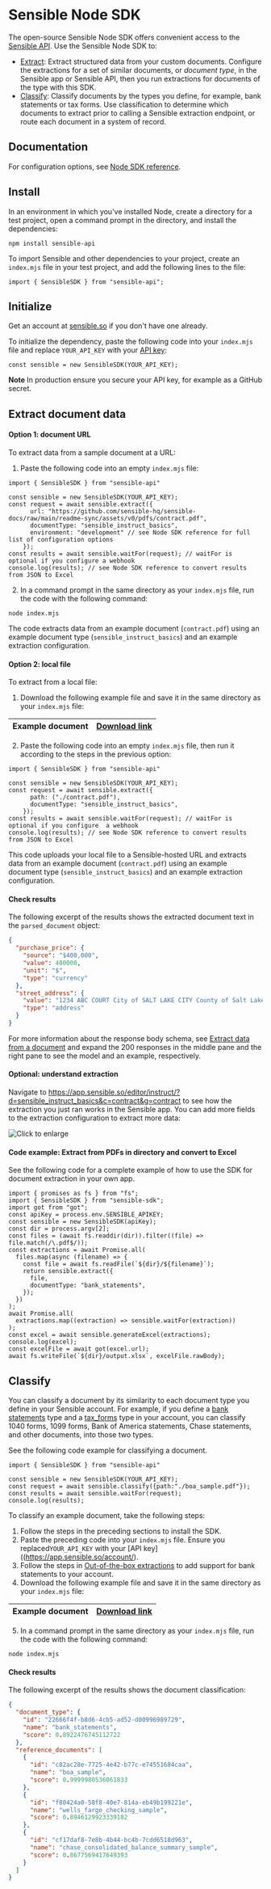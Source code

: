 # Sensible Node SDK

The open-source Sensible Node SDK offers convenient access to the [Sensible API](https://docs.sensible.so/reference/choosing-an-endpoint). Use the Sensible Node SDK to:

- [Extract](#extract-document-data): Extract structured data from your custom documents. Configure the extractions for a set of similar documents, or *document type*, in the Sensible app or Sensible API, then you run extractions for documents of the type with this SDK.
- [Classify](#classify): Classify documents by the types you define, for example, bank statements or tax forms. Use classification to determine which documents to extract prior to calling a Sensible extraction endpoint, or route each document in a system of record.

## Documentation

For configuration options, see [Node SDK reference](https://docs.sensible.so/docs/sdk-node).

## Install

In an environment in which you've installed Node, create a directory for a test project, open a command prompt in the directory, and install the dependencies:  

```shell
npm install sensible-api
```

To import Sensible and other dependencies to your project,  create an `index.mjs` file in your test project, and add the following lines to the file:

```node
import { SensibleSDK } from "sensible-api";
```

## Initialize

Get an account at [sensible.so](https://app.sensible.so/register) if you don't have one already.

To initialize the dependency, paste the following code into your `index.mjs` file and replace `YOUR_API_KEY` with your [API key](https://app.sensible.so/account/):

```node
const sensible = new SensibleSDK(YOUR_API_KEY);
```

**Note** In production ensure you secure your API key, for example as a GitHub secret.

## Extract document data

#### Option 1: document URL

To extract data from a sample document at a URL:

1. Paste the following code into an empty `index.mjs` file:

```node
import { SensibleSDK } from "sensible-api"

const sensible = new SensibleSDK(YOUR_API_KEY);
const request = await sensible.extract({
      url: "https://github.com/sensible-hq/sensible-docs/raw/main/readme-sync/assets/v0/pdfs/contract.pdf",
      documentType: "sensible_instruct_basics",
      environment: "development" // see Node SDK reference for full list of configuration options
    });
const results = await sensible.waitFor(request); // waitFor is optional if you configure a webhook
console.log(results); // see Node SDK reference to convert results from JSON to Excel
```

2. In a command prompt in the same directory as your `index.mjs` file, run the code with the following command:

```shell
node index.mjs
```

The code extracts data from an example document (`contract.pdf`) using an example document type (`sensible_instruct_basics`) and an example extraction configuration. 

#### Option 2: local file

To extract from a local file: 

1. Download the following example file and save it in the same directory as your `index.mjs` file: 

| Example document | [Download link](https://github.com/sensible-hq/sensible-docs/raw/main/readme-sync/assets/v0/pdfs/contract.pdf) |
| ---------------- | ------------------------------------------------------------ |

2. Paste the following code into an empty `index.mjs` file, then run it according to the steps in the previous option:


```node
import { SensibleSDK } from "sensible-api"

const sensible = new SensibleSDK(YOUR_API_KEY);
const request = await sensible.extract({
      path: ("./contract.pdf"),
      documentType: "sensible_instruct_basics",
    });
const results = await sensible.waitFor(request); // waitFor is optional if you configure  a webhook
console.log(results); // see Node SDK reference to convert results from JSON to Excel
```

This code uploads your local file to a Sensible-hosted URL and extracts data from an example document (`contract.pdf`) using an example document type (`sensible_instruct_basics`) and an example extraction configuration. 

#### Check results

The following excerpt of the results shows the extracted document text in the `parsed_document` object:

```json
{
  "purchase_price": {
    "source": "$400,000",
    "value": 400000,
    "unit": "$",
    "type": "currency"
  },
  "street_address": {
    "value": "1234 ABC COURT City of SALT LAKE CITY County of Salt Lake -\nState of Utah, Zip 84108",
    "type": "address"
  }
}
```

For more information about the response body schema, see [Extract data from a document](https://docs.sensible.so/reference/extract-data-from-a-document) and expand the 200 responses in the middle pane and the right pane to see the model and an example, respectively.

#### Optional: understand extraction

Navigate to https://app.sensible.so/editor/instruct/?d=sensible_instruct_basics&c=contract&g=contract to see how the extraction you just ran works in the Sensible app. You can add more fields to the extraction configuration to extract more data:

![Click to enlarge](https://raw.githubusercontent.com/sensible-hq/sensible-docs/main/readme-sync/assets/v0/images/final/sdk_node_1.png)

#### Code example: Extract from PDFs in directory and convert to Excel

See the following code for a complete example of how to use the SDK for document extraction in your own app.

```node
import { promises as fs } from "fs";
import { SensibleSDK } from "sensible-sdk";
import got from "got";
const apiKey = process.env.SENSIBLE_APIKEY;
const sensible = new SensibleSDK(apiKey);
const dir = process.argv[2];
const files = (await fs.readdir(dir)).filter((file) => file.match(/\.pdf$/));
const extractions = await Promise.all(
  files.map(async (filename) => {
    const file = await fs.readFile(`${dir}/${filename}`);
    return sensible.extract({
      file,
      documentType: "bank_statements",
    });
  })
);
await Promise.all(
  extractions.map((extraction) => sensible.waitFor(extraction))
);
const excel = await sensible.generateExcel(extractions);
console.log(excel);
const excelFile = await got(excel.url);
await fs.writeFile(`${dir}/output.xlsx`, excelFile.rawBody);
```

## Classify

You can classify a document by its similarity to each document type you define in your Sensible account. For example, if you define a [bank statements](https://github.com/sensible-hq/sensible-configuration-library/tree/main/bank_statements) type and a [tax_forms](https://github.com/sensible-hq/sensible-configuration-library/tree/main/tax_forms) type in your account, you can classify 1040 forms, 1099 forms, Bank of America statements, Chase statements, and other documents, into those two types.

See the following code example for classifying a document.

```node
import { SensibleSDK } from "sensible-api"

const sensible = new SensibleSDK(YOUR_API_KEY);
const request = await sensible.classify({path:"./boa_sample.pdf"}); 
const results = await sensible.waitFor(request);
console.log(results);
```

To classify an example document, take the following steps:

1. Follow the steps in the preceding sections to install the SDK.
2. Paste the preceding code into your `index.mjs` file. Ensure you replaced`YOUR_API_KEY` with your [API key]((https://app.sensible.so/account/).
3. Follow the steps in [Out-of-the-box extractions](https://docs.sensible.so/reference/choosing-an-endpoint/library-quickstart) to add support for bank statements to your account.
4. Download the following example file and save it in the same directory as your `index.mjs` file: 

| Example document | [Download link](https://github.com/sensible-hq/sensible-configuration-library/raw/main/bank_statements/bank_of_america/boa_sample.pdf) |
| ---------------- | ------------------------------------------------------------ |

5. In a command prompt in the same directory as your `index.mjs` file, run the code with the following command:

```shell
node index.mjs
```

#### Check results

The following excerpt of the results shows the document classification:

```json
{
  "document_type": {
    "id": "22666f4f-b8d6-4cb5-ad52-d00996989729",
    "name": "bank_statements",
    "score": 0.8922476745112722
  },
  "reference_documents": [
    {
      "id": "c82ac28e-7725-4e42-b77c-e74551684caa",
      "name": "boa_sample",
      "score": 0.9999980536061833
    },
    {
      "id": "f80424a0-58f8-40e7-814a-eb49b199221e",
      "name": "wells_fargo_checking_sample",
      "score": 0.8946129923339182
    },
    {
      "id": "cf17daf8-7e8b-4b44-bc4b-7cdd6518d963",
      "name": "chase_consolidated_balance_summary_sample",
      "score": 0.8677569417649393
    }
  ]
}
```



